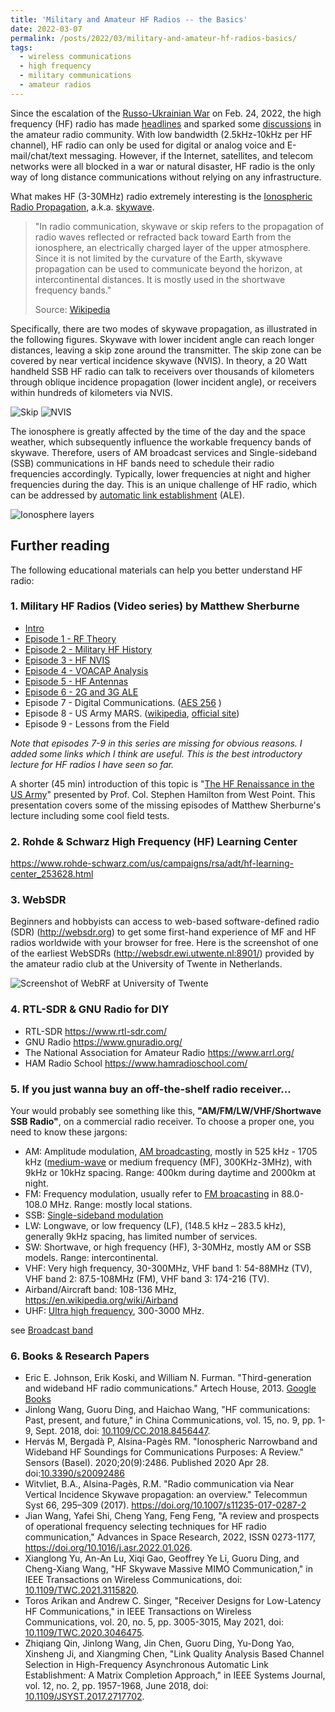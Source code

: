```yaml
---
title: 'Military and Amateur HF Radios -- the Basics'
date: 2022-03-07
permalink: /posts/2022/03/military-and-amateur-hf-radios-basics/
tags:
  - wireless communications
  - high frequency
  - military communications
  - amateur radios
---
```


Since the escalation of the [Russo-Ukrainian War](https://en.wikipedia.org/wiki/2022_Russian_invasion_of_Ukraine) on Feb. 24, 2022, the high frequency (HF) radio has made [headlines](https://www.nytimes.com/2022/03/03/business/media/bbc-shortwave-radio-ukraine.html) and sparked some [discussions](https://www.rtl-sdr.com/radio-related-news-occurring-in-the-russia-ukraine-conflict/) in the amateur radio community. With low bandwidth (2.5kHz-10kHz per HF channel), HF radio can only be used for digital or analog voice and E-mail/chat/text messaging. However, if the Internet, satellites, and telecom networks were all blocked in a war or natural disaster, HF radio is the only way of long distance communications without relying on any infrastructure. 


What makes HF (3-30MHz) radio extremely interesting is the [Ionospheric Radio Propagation](https://www.electronics-notes.com/articles/antennas-propagation/ionospheric/hf-propagation-basics.php), a.k.a. [skywave](https://en.wikipedia.org/wiki/Skywave).  
> "In radio communication, skywave or skip refers to the propagation of radio waves reflected or refracted back toward Earth from the ionosphere, an electrically charged layer of the upper atmosphere. Since it is not limited by the curvature of the Earth, skywave propagation can be used to communicate beyond the horizon, at intercontinental distances. It is mostly used in the shortwave frequency bands."
>
> Source: [Wikipedia](https://en.wikipedia.org/wiki/Skywave)
 
Specifically, there are two modes of skywave propagation, as illustrated in the following figures. Skywave with lower incident angle can reach longer distances, leaving a skip zone around the transmitter. The skip zone can be covered by near vertical incidence skywave (NVIS). In theory, a 20 Watt handheld SSB HF radio can talk to receivers over thousands of kilometers through oblique incidence propagation (lower incident angle), or receivers within hundreds of kilometers via NVIS.

![Skip](https://i.imgur.com/UKseQ9x.jpg)
![NVIS](https://i.imgur.com/LW34csx.jpg)

The ionosphere is greatly affected by the time of the day and the space weather, which subsequently influence the workable frequency bands of skywave. Therefore, users of AM broadcast services and Single-sideband (SSB) communications in HF bands need to schedule their radio frequencies accordingly. Typically, lower frequencies at night and higher frequencies during the day. This is an unique challenge of HF radio, which can be addressed by [automatic link establishment](https://en.wikipedia.org/wiki/Automatic_link_establishment) (ALE).

![Ionosphere layers](https://i.imgur.com/VI99HqC.jpg)

## Further reading

The following educational materials can help you better understand HF radio:

### 1. Military HF Radios (Video series) by Matthew Sherburne
- [Intro](https://www.youtube.com/watch?v=dZSLM7iFVMg)
- [Episode 1 - RF Theory](https://www.youtube.com/watch?v=lzjYSoYuoXI)
- [Episode 2 - Military HF History](https://www.youtube.com/watch?v=AoI1RHQuZWQ)
- [Episode 3 - HF NVIS](https://www.youtube.com/watch?v=PBQ0c1_3Ugw)
- [Episode 4 - VOACAP Analysis](https://www.youtube.com/watch?v=QEBho6Xvzdo)
- [Episode 5 - HF Antennas](https://www.youtube.com/watch?v=wdrIOKXF7jE)
- [Episode 6 - 2G and 3G ALE](https://www.youtube.com/watch?v=3viGM7AHvPM)
- Episode 7 - Digital Communications. ([AES 256](https://en.wikipedia.org/wiki/Advanced_Encryption_Standard) )
- Episode 8 - US Army MARS. ([wikipedia](https://en.wikipedia.org/wiki/Military_Auxiliary_Radio_System), [official site](https://www.usarmymars.org/))
- Episode 9 - Lessons from the Field

_Note that episodes 7-9 in this series are missing for obvious reasons. I added some links which I think are useful. This is the best introductory lecture for HF radios I have seen so far._ 

A shorter (45 min) introduction of this topic is
"[The HF Renaissance in the US Army](https://www.youtube.com/watch?v=9QIeG4LiFMg)" presented by Prof. Col. Stephen Hamilton from West Point. This presentation covers some of the missing episodes of Matthew Sherburne's lecture including some cool field tests.

### 2. Rohde & Schwarz High Frequency (HF) Learning Center
<https://www.rohde-schwarz.com/us/campaigns/rsa/adt/hf-learning-center_253628.html>

### 3. WebSDR
Beginners and hobbyists can access to  web-based software-defined radio (SDR) (<http://websdr.org>) to get some first-hand experience of MF and HF radios worldwide with your browser for free. Here is the screenshot of one of the earliest WebSDRs (<http://websdr.ewi.utwente.nl:8901/>) provided by the amateur radio club at the University of Twente in Netherlands.

![Screenshot of WebRF at University of Twente](https://i.imgur.com/2lAKPc9.png)

### 4. RTL-SDR & GNU Radio for DIY

- RTL-SDR <https://www.rtl-sdr.com/>
- GNU Radio <https://www.gnuradio.org/>
- The National Association for Amateur Radio <https://www.arrl.org/>
- HAM Radio School <https://www.hamradioschool.com/>

### 5. If you just wanna buy an off-the-shelf radio receiver...
Your would probably see something like this, **"AM/FM/LW/VHF/Shortwave SSB Radio"**, on a commercial radio receiver. To choose a proper one, you need to know these jargons:

- AM: Amplitude modulation, [AM broadcasting](https://en.wikipedia.org/wiki/AM_broadcasting), mostly in 525 kHz - 1705 kHz ([medium-wave](https://en.wikipedia.org/wiki/Medium_wave) or medium frequency (MF), 300KHz-3MHz), with 9kHz or 10kHz spacing. Range: 400km during daytime and 2000km at night.
- FM: Frequency modulation, usually refer to [FM broacasting](https://en.wikipedia.org/wiki/FM_broadcasting) in 88.0-108.0 MHz. Range: mostly local stations.
- SSB: [Single-sideband modulation](https://en.wikipedia.org/wiki/Single-sideband_modulation)
- LW: Longwave, or low frequency (LF), (148.5 kHz – 283.5 kHz), generally 9kHz spacing, has limited number of services.
- SW: Shortwave, or high frequency (HF), 3-30MHz, mostly AM or SSB models. Range: intercontinental. 
- VHF: Very high frequency, 30-300MHz, VHF band 1: 54-88MHz (TV), VHF band 2: 87.5-108MHz (FM), VHF band 3: 174-216 (TV).
- Airband/Aircraft band: 108-136 MHz, <https://en.wikipedia.org/wiki/Airband>
- UHF: [Ultra high frequency](https://en.wikipedia.org/wiki/Ultra_high_frequency), 300-3000 MHz.

see [Broadcast band](https://en.wikipedia.org/wiki/Broadcast_band)

### 6. Books & Research Papers

- Eric E. Johnson, Erik Koski, and William N. Furman. "Third-generation and wideband HF radio communications." Artech House, 2013. [Google Books](https://books.google.com/books?id=luqEtNNsciMC&lpg=PR9&ots=6KLEMv2Syt&dq=Third-Generation%20and%20Wideband%20HF%20Radio%20Communications&lr&pg=PR9#v=onepage&q&f=false)
- Jinlong Wang, Guoru Ding, and Haichao Wang, "HF communications: Past, present, and future," in China Communications, vol. 15, no. 9, pp. 1-9, Sept. 2018, doi: [10.1109/CC.2018.8456447](https://ieeexplore.ieee.org/document/8456447).
- Hervás M, Bergadà P, Alsina-Pagès RM. "Ionospheric Narrowband and Wideband HF Soundings for Communications Purposes: A Review." Sensors (Basel). 2020;20(9):2486. Published 2020 Apr 28. doi:[10.3390/s20092486](https://www.ncbi.nlm.nih.gov/pmc/articles/PMC7273218/)
- Witvliet, B.A., Alsina-Pagès, R.M. "Radio communication via Near Vertical Incidence Skywave propagation: an overview." Telecommun Syst 66, 295–309 (2017). <https://doi.org/10.1007/s11235-017-0287-2>
- Jian Wang, Yafei Shi, Cheng Yang, Feng Feng, "A review and prospects of operational frequency selecting techniques for HF radio communication," Advances in Space Research, 2022, ISSN 0273-1177, <https://doi.org/10.1016/j.asr.2022.01.026>.
- Xianglong Yu, An-An Lu, Xiqi Gao, Geoffrey Ye Li, Guoru Ding, and Cheng-Xiang Wang, "HF Skywave Massive MIMO Communication," in IEEE Transactions on Wireless Communications, doi: [10.1109/TWC.2021.3115820](https://ieeexplore.ieee.org/document/9559764).
- Toros Arikan and Andrew C. Singer, "Receiver Designs for Low-Latency HF Communications," in IEEE Transactions on Wireless Communications, vol. 20, no. 5, pp. 3005-3015, May 2021, doi: [10.1109/TWC.2020.3046475](https://ieeexplore.ieee.org/document/9311865).
- Zhiqiang Qin, Jinlong Wang, Jin Chen, Guoru Ding, Yu-Dong Yao, Xinsheng Ji, and Xiangming Chen, "Link Quality Analysis Based Channel Selection in High-Frequency Asynchronous Automatic Link Establishment: A Matrix Completion Approach," in IEEE Systems Journal, vol. 12, no. 2, pp. 1957-1968, June 2018, doi: [10.1109/JSYST.2017.2717702](https://ieeexplore.ieee.org/document/7962279).
